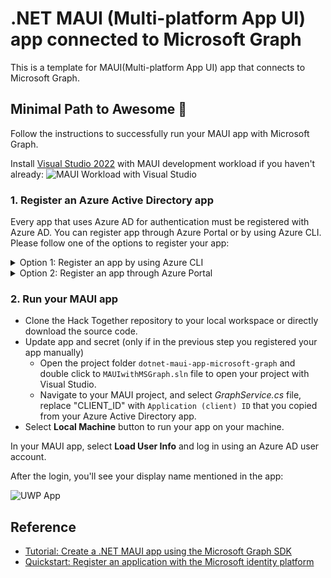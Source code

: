 # .NET MAUI (Multi-platform App UI) app connected to Microsoft Graph

This is a template for MAUI(Multi-platform App UI) app that connects to Microsoft Graph.

## Minimal Path to Awesome 🚀

Follow the instructions to successfully run your MAUI app with Microsoft Graph.

Install [Visual Studio 2022](https://visualstudio.microsoft.com/downloads/) with MAUI development workload if you haven't already:
![MAUI Workload with Visual Studio](/templates/dotnet-maui-app-microsoft-graph/maui-workload.png)

### 1. Register an Azure Active Directory app

Every app that uses Azure AD for authentication must be registered with Azure AD. You can register app through Azure Portal or by using Azure CLI. Please follow one of the options to register your app:

<details>
  <summary>Option 1: Register an app by using Azure CLI</summary>

* [Install Azure CLI](https://learn.microsoft.com/cli/azure/install-azure-cli?view=azure-cli-latest) if you haven't already.
* Register your app on Microsoft Azure, by creating a new Azure AD app registration:
  * <details>
      <summary>On macOS/Linux/in Bash</summary>

    * Open terminal and change the working directory to the root of this project
    * To make the setup script executable, run `chmod +x ./setup.sh`
    * To register the app, run `./setup.sh`
    * When prompted, sign in with your **Microsoft 365 developer sandbox account**

    </details>
  * <details>
      <summary>On Windows/in PowerShell</summary>

    * Open PowerShell and change the working directory to the root of this project
    * To register the app, run `.\setup.ps1`
    * When prompted, sign in with your **Microsoft 365 developer sandbox account**

    </details>

</details>

<details>

  <summary>Option 2: Register an app through Azure Portal</summary>

* Go to [Azure Portal](https://portal.azure.com) and login with your testing account that has Application developer or administrator permissions.
* Select **Azure Active Directory**, and select **App Registrations** from the left side bar. Then select **+ New registration**.
* Give any name to your app. For **Supported account types**, select **Accounts in any organizational directory (Any Azure AD directory - Multitenant) and personal Microsoft accounts (e.g. Skype, Xbox)**.
* Set the **Redirect URI** drop down to **Public client/native (mobile & desktop)** and enter `https://login.microsoftonline.com/common/oauth2/nativeclient`. Then, select **Register**.

Navigate to **Overview tab** and make a note of the **Application (client) ID**. You'll use them in the next steps.

</details>

### 2. Run your MAUI app

* Clone the Hack Together repository to your local workspace or directly download the source code.
* Update app and secret (only if in the previous step you registered your app manually)
  * Open the project folder `dotnet-maui-app-microsoft-graph` and double click to `MAUIwithMSGraph.sln` file to open your project with Visual Studio.
  * Navigate to your MAUI project, and select *GraphService.cs* file, replace "CLIENT_ID" with `Application (client) ID` that you copied from your Azure Active Directory app.
* Select **Local Machine** button to run your app on your machine.

In your MAUI app, select **Load User Info** and log in using an Azure AD user account.

After the login, you'll see your display name mentioned in the app:

![UWP App](/templates/dotnet-maui-app-microsoft-graph/maui.png)

## Reference

* [Tutorial: Create a .NET MAUI app using the Microsoft Graph SDK](https://learn.microsoft.com/windows/apps/windows-dotnet-maui/tutorial-graph-api)
* [Quickstart: Register an application with the Microsoft identity platform](https://learn.microsoft.com/azure/active-directory/develop/quickstart-register-app)
